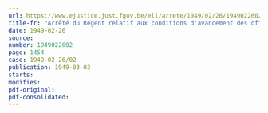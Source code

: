 ```yaml
---
url: https://www.ejustice.just.fgov.be/eli/arrete/1949/02/26/1949022602/justel
title-fr: "Arrêté du Régent relatif aux conditions d'avancement des officiers transférés dans les cadres des officiers techniciens et des officiers d'administration de la force aérienne"
date: 1949-02-26
source:
number: 1949022602
page: 1454
case: 1949-02-26/02
publication: 1949-03-03
starts:
modifies:
pdf-original:
pdf-consolidated:
---
```


